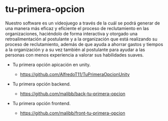 # tu-primera-opcion

Nuestro software es un videojuego a través de la cuál se podrá generar de una manera más eficaz y eficiente el proceso de reclutamiento en las organizaciones, haciéndolo de forma interactiva y otorgado una retroalimentación al postulante y a la organización que está realizando su proceso de reclutamiento, además de que ayuda a ahorrar gastos y tiempos a la organización y a su vez también al postulante para ayudar a las personas con menos experiencia a valorar sus habilidades suaves. 

- Tu primera opción apicación en unity.

  - https://github.com/AlfredoT11/TuPrimeraOpcionUnity
- Tu primera opción backend.

  - https://github.com/malibb/back-tu-primera-opcion
- Tu primera opción frontend.

  - https://github.com/malibb/front-tu-primera-opcion
  
